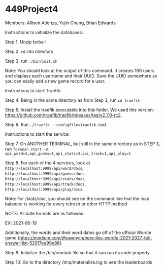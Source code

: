 # 449Project4
Members: 
Allison Atienza,
Yujin Chung,
Brian Edwards

Instructions to initialize the databases:

Step 1. Unzip tarball

Step 2. `cd` into directory

Step 3. run `./bin/init.sh`
  
  Note: You should look at the output of this command. It creates 100 users and displays each username and their UUID.
  Save the UUID somewhere so you can easily add a new game record for a user.
  

Instructions to start Traefik:

Step 4. Being in the same directory as from Step 3, run `cd traefik`

Step 5. Install the traefik executable into this folder. We used this version: https://github.com/traefik/traefik/releases/tag/v2.7.0-rc2.

Step 6. Run `./traefik --configFile=traefik.toml`


Instructions to start the service:

Step 7. On ANOTHER TERMINAL, but still in the same directory as in STEP 3, run `foreman start -m api_word=1,api_guess=1,api_stats=3,api_track=1,api_play=1`

Step 8. For each of the 4 services, 
look at `http://localhost:9999/api/word/docs`, `http://localhost:9999/api/guess/docs`, `http://localhost:9999/api/stats/docs`, `http://localhost:9999/api/track/docs`, `http://localhost:9999/api/play/docs`.
  
  Note: For /stats/doc, you should see on the command line that the load balancer is working for every refresh or other HTTP method
  

NOTE: All date formats are as followed:

EX: 2021-06-19


Additionally, the words and their word dates go off of the official Wordle game (https://medium.com/@owenyin/here-lies-wordle-2021-2027-full-answer-list-52017ee99e86).

Step 9: Initialize the /bin/crontab file so that it can run its code properly

Step 10: Go to the directory /tmp/materialize.log to see the leaderboards



